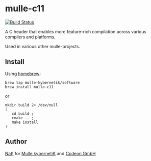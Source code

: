 # mulle-c11

[![Build Status](https://travis-ci.org/mulle-clang/mulle-c11.svg)](https://travis-ci.org/mulle-clang/mulle-c11)

A C header that enables more feature-rich compilation across various compilers and platforms.

Used in various other mulle-projects.


## Install

Using [homebrew](//brew.sh):

```
brew tap mulle-kybernetik/software
brew install mulle-c11
```

or

```
mkdir build 2> /dev/null
(
   cd build ;
   cmake .. ;
   make install
)
```


## Author

[Nat!](//www.mulle-kybernetik.com/weblog) for
[Mulle kybernetiK](//www.mulle-kybernetik.com) and
[Codeon GmbH](//www.codeon.de)
